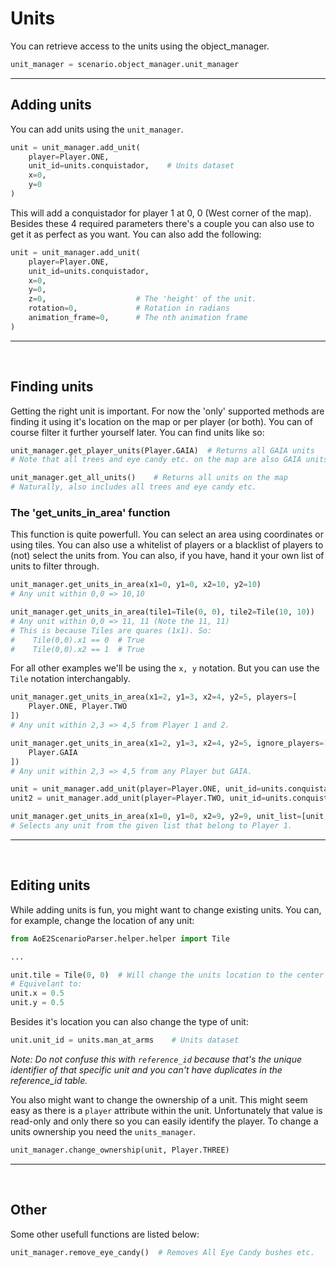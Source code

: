 # Units

You can retrieve access to the units using the object_manager. 

```py
unit_manager = scenario.object_manager.unit_manager
```

---

## Adding units

You can add units using the `unit_manager`. 

```py
unit = unit_manager.add_unit(
    player=Player.ONE,
    unit_id=units.conquistador,    # Units dataset
    x=0,
    y=0
)
```
This will add a conquistador for player 1 at 0, 0 (West corner of the map). Besides these 4 required parameters there's a couple you can also use to get it as perfect as you want. You can also add the following:
```py
unit = unit_manager.add_unit(
    player=Player.ONE,
    unit_id=units.conquistador,
    x=0,
    y=0,
    z=0,                    # The 'height' of the unit. 
    rotation=0,             # Rotation in radians
    animation_frame=0,      # The nth animation frame
)
```

---
&nbsp;  

## Finding units
Getting the right unit is important. For now the 'only' supported methods are finding it using it's location on the map or per player (or both). You can of course filter it further yourself later. You can find units like so:
```py
unit_manager.get_player_units(Player.GAIA)  # Returns all GAIA units 
# Note that all trees and eye candy etc. on the map are also GAIA units.

unit_manager.get_all_units()    # Returns all units on the map
# Naturally, also includes all trees and eye candy etc.
```
### The 'get_units_in_area' function
This function is quite powerfull. You can select an area using coordinates or using tiles. You can also use a whitelist of players or a blacklist of players to (not) select the units from. You can also, if you have, hand it your own list of units to filter through.
```py
unit_manager.get_units_in_area(x1=0, y1=0, x2=10, y2=10)
# Any unit within 0,0 => 10,10

unit_manager.get_units_in_area(tile1=Tile(0, 0), tile2=Tile(10, 10))
# Any unit within 0,0 => 11, 11 (Note the 11, 11)
# This is because Tiles are quares (1x1). So: 
#    Tile(0,0).x1 == 0  # True  
#    Tile(0,0).x2 == 1  # True
```
For all other examples we'll be using the `x, y` notation. But you can use the `Tile` notation interchangably.
```py
unit_manager.get_units_in_area(x1=2, y1=3, x2=4, y2=5, players=[
    Player.ONE, Player.TWO
])
# Any unit within 2,3 => 4,5 from Player 1 and 2.

unit_manager.get_units_in_area(x1=2, y1=3, x2=4, y2=5, ignore_players=[
    Player.GAIA
])
# Any unit within 2,3 => 4,5 from any Player but GAIA.

unit = unit_manager.add_unit(player=Player.ONE, unit_id=units.conquistador, x=5, y=1)
unit2 = unit_manager.add_unit(player=Player.TWO, unit_id=units.conquistador, x=1, y=5)

unit_manager.get_units_in_area(x1=0, y1=0, x2=9, y2=9, unit_list=[unit, unit2], players=[Player.ONE])
# Selects any unit from the given list that belong to Player 1.
```

---
&nbsp;  

## Editing units
While adding units is fun, you might want to change existing units. You can, for example, change the location of any unit:
```py
from AoE2ScenarioParser.helper.helper import Tile

...

unit.tile = Tile(0, 0)  # Will change the units location to the center of tile 0,0
# Equivelant to:
unit.x = 0.5
unit.y = 0.5
```

Besides it's location you can also change the type of unit:
```py
unit.unit_id = units.man_at_arms    # Units dataset
```
*Note: Do not confuse this with `reference_id` because that's the unique identifier of that specific unit and you can't have duplicates in the reference_id table.*

You also might want to change the ownership of a unit. This might seem easy as there is a `player` attribute within the unit. Unfortunately that value is read-only and only there so you can easily identify the player. To change a units ownership you need the `units_manager`.
```py
unit_manager.change_ownership(unit, Player.THREE)
```

---
&nbsp;  

## Other

Some other usefull functions are listed below:

```py
unit_manager.remove_eye_candy()  # Removes All Eye Candy bushes etc.
```
